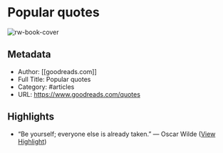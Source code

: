 # Popular quotes

![rw-book-cover](https://rdl.ink/render/https%3A%2F%2Fwww.goodreads.com%2Fquotes)

## Metadata
- Author: [[goodreads.com]]
- Full Title: Popular quotes
- Category: #articles
- URL: https://www.goodreads.com/quotes

## Highlights
- “Be yourself; everyone else is already taken.” 
  ― Oscar Wilde ([View Highlight](https://read.readwise.io/read/01hw36mdphqp47k34c78czyc7a))
